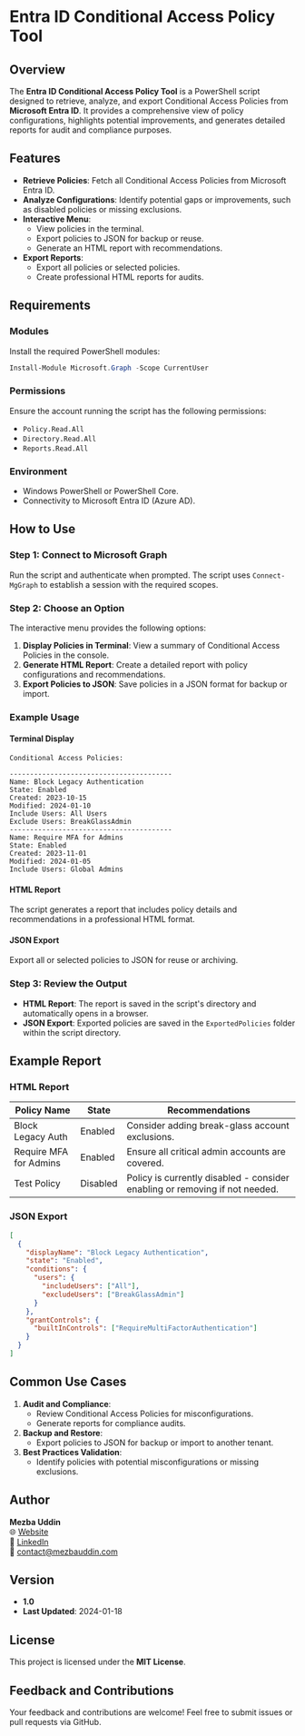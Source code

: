 # Entra ID Conditional Access Policy Tool

## Overview

The **Entra ID Conditional Access Policy Tool** is a PowerShell script designed to retrieve, analyze, and export Conditional Access Policies from **Microsoft Entra ID**. It provides a comprehensive view of policy configurations, highlights potential improvements, and generates detailed reports for audit and compliance purposes.

## Features

- **Retrieve Policies**: Fetch all Conditional Access Policies from Microsoft Entra ID.
- **Analyze Configurations**: Identify potential gaps or improvements, such as disabled policies or missing exclusions.
- **Interactive Menu**:
  - View policies in the terminal.
  - Export policies to JSON for backup or reuse.
  - Generate an HTML report with recommendations.
- **Export Reports**:
  - Export all policies or selected policies.
  - Create professional HTML reports for audits.

## Requirements

### Modules
Install the required PowerShell modules:
```powershell
Install-Module Microsoft.Graph -Scope CurrentUser
```

### Permissions
Ensure the account running the script has the following permissions:
- `Policy.Read.All`
- `Directory.Read.All`
- `Reports.Read.All`

### Environment
- Windows PowerShell or PowerShell Core.
- Connectivity to Microsoft Entra ID (Azure AD).

## How to Use

### Step 1: Connect to Microsoft Graph
Run the script and authenticate when prompted. The script uses `Connect-MgGraph` to establish a session with the required scopes.

### Step 2: Choose an Option
The interactive menu provides the following options:
1. **Display Policies in Terminal**: View a summary of Conditional Access Policies in the console.
2. **Generate HTML Report**: Create a detailed report with policy configurations and recommendations.
3. **Export Policies to JSON**: Save policies in a JSON format for backup or import.

### Example Usage
#### Terminal Display
```plaintext
Conditional Access Policies:

----------------------------------------
Name: Block Legacy Authentication
State: Enabled
Created: 2023-10-15
Modified: 2024-01-10
Include Users: All Users
Exclude Users: BreakGlassAdmin
----------------------------------------
Name: Require MFA for Admins
State: Enabled
Created: 2023-11-01
Modified: 2024-01-05
Include Users: Global Admins
```

#### HTML Report
The script generates a report that includes policy details and recommendations in a professional HTML format.

#### JSON Export
Export all or selected policies to JSON for reuse or archiving.

### Step 3: Review the Output
- **HTML Report**: The report is saved in the script's directory and automatically opens in a browser.
- **JSON Export**: Exported policies are saved in the `ExportedPolicies` folder within the script directory.

## Example Report

### HTML Report
| Policy Name             | State    | Recommendations                                                                 |
|-------------------------|----------|---------------------------------------------------------------------------------|
| Block Legacy Auth       | Enabled  | Consider adding break-glass account exclusions.                                |
| Require MFA for Admins  | Enabled  | Ensure all critical admin accounts are covered.                                |
| Test Policy             | Disabled | Policy is currently disabled - consider enabling or removing if not needed.    |

### JSON Export
```json
[
  {
    "displayName": "Block Legacy Authentication",
    "state": "Enabled",
    "conditions": {
      "users": {
        "includeUsers": ["All"],
        "excludeUsers": ["BreakGlassAdmin"]
      }
    },
    "grantControls": {
      "builtInControls": ["RequireMultiFactorAuthentication"]
    }
  }
]
```

## Common Use Cases

1. **Audit and Compliance**:
   - Review Conditional Access Policies for misconfigurations.
   - Generate reports for compliance audits.
2. **Backup and Restore**:
   - Export policies to JSON for backup or import to another tenant.
3. **Best Practices Validation**:
   - Identify policies with potential misconfigurations or missing exclusions.

## Author

**Mezba Uddin**  
🌐 [Website](https://mezbauddin.com)  
🔗 [LinkedIn](https://linkedin.com/in/mezbauddin)  
📧 contact@mezbauddin.com  

## Version

- **1.0**
- **Last Updated**: 2024-01-18

## License

This project is licensed under the **MIT License**.

## Feedback and Contributions

Your feedback and contributions are welcome! Feel free to submit issues or pull requests via GitHub.

